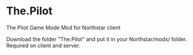 # The.Pilot
 The Pilot Game Mode Mod for Northstar client
 
 Download the folder "The.Pilot" and put it in your Northstar/mods/ folder.
 Required on client and server.
